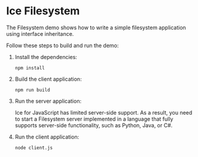 # Ice Filesystem

The Filesystem demo shows how to write a simple filesystem application using interface inheritance.

Follow these steps to build and run the demo:

1. Install the dependencies:

    ```shell
    npm install
    ```

2. Build the client application:

    ```shell
    npm run build
    ```

3. Run the server application:

    Ice for JavaScript has limited server-side support. As a result, you need to start a Filesystem server
    implemented in a language that fully supports server-side functionality, such as Python, Java, or C#.

4. Run the client application:

    ```shell
    node client.js
    ```
